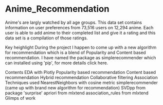 # Anime_Recommendation

Anime's are largly watched by all age groups. This data set contains information on user preferences from 73,516 users on 12,294 anime. Each user is able to add anime to their completed list and give it a rating and this data set is a compilation of those ratings.

Key heighlight
During the project I happen to come up with a new algorithm for recommendation which is a blend of Popularity and Content based recommendation. I have named the package as simplerecommender which can installed using 'pip', for more details click here.

Contents
EDA with Plotly
Popularity based recommendation
Content based recommendation
Hybrid recommendation
Collaborative filtering
Association
Techniques used
NearestNeighbors with cosine metric
simplerecommender (came up with brand new algorithm for recommendation)
SVDpp from package 'surprise'
apriori from mlxtend
association_rules from mlxtend
Glimps of work
